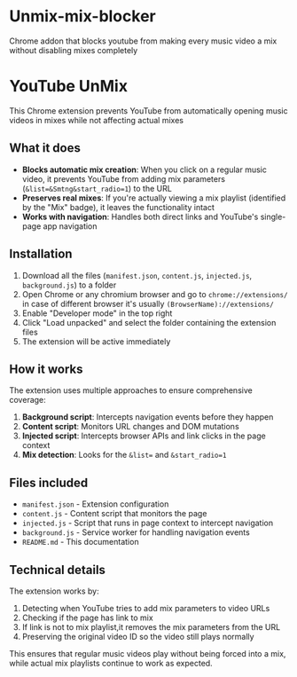 # Unmix-mix-blocker
Chrome addon that blocks youtube from making every music video a mix without disabling mixes completely

# YouTube UnMix

This Chrome extension prevents YouTube from automatically opening music videos in mixes while not affecting actual mixes

## What it does

- **Blocks automatic mix creation**: When you click on a regular music video, it prevents YouTube from adding mix parameters (`&list=&Smtng&start_radio=1`) to the URL
- **Preserves real mixes**: If you're actually viewing a mix playlist (identified by the "Mix" badge), it leaves the functionality intact
- **Works with navigation**: Handles both direct links and YouTube's single-page app navigation

## Installation

1. Download all the files (`manifest.json`, `content.js`, `injected.js`, `background.js`) to a folder
2. Open Chrome or any chromium browser and go to `chrome://extensions/` in case of different browser it's usually `(BrowserName)://extensions/`
3. Enable "Developer mode" in the top right
4. Click "Load unpacked" and select the folder containing the extension files
5. The extension will be active immediately

## How it works

The extension uses multiple approaches to ensure comprehensive coverage:

1. **Background script**: Intercepts navigation events before they happen
2. **Content script**: Monitors URL changes and DOM mutations
3. **Injected script**: Intercepts browser APIs and link clicks in the page context
4. **Mix detection**: Looks for the `&list=` and `&start_radio=1`

## Files included

- `manifest.json` - Extension configuration
- `content.js` - Content script that monitors the page
- `injected.js` - Script that runs in page context to intercept navigation
- `background.js` - Service worker for handling navigation events
- `README.md` - This documentation

## Technical details

The extension works by:
1. Detecting when YouTube tries to add mix parameters to video URLs
2. Checking if the page has link to mix
3. If link is not to mix playlist,it removes the mix parameters from the URL
4. Preserving the original video ID so the video still plays normally

This ensures that regular music videos play without being forced into a mix, while actual mix playlists continue to work as expected.
